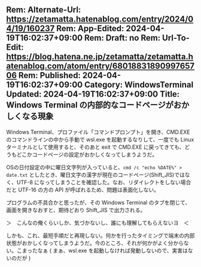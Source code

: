Rem: Alternate-Url: https://zetamatta.hatenablog.com/entry/2024/04/19/160237
Rem: App-Edited: 2024-04-19T16:02:37+09:00
Rem: Draft: no
Rem: Url-To-Edit: https://blog.hatena.ne.jp/zetamatta/zetamatta.hatenablog.com/atom/entry/6801883189099765706
Rem: Published: 2024-04-19T16:02:37+09:00
Category: WindowsTerminal
Updated: 2024-04-19T16:02:37+09:00
Title: Windows Terminal の内部的なコードページがおかしくなる現象
---
Windows Terminal、プロファイル「コマンドプロンプト」を開き、CMD.EXE のコマンドラインの中から手動で wsl.exe を起動するなりして、一度でも Linux ターミナルとして使用すると、そのあと exit で CMD.EXE に戻ってきても、どうもどこかコードページの設定がおかしくなってしまうようだ。

OSの日付設定の中に曜日文字列が入っていると、`cmd /c "echo %DATE%" > date.txt` としたとき、曜日文字の漢字が現在のコードページ(Shift\_JIS)ではなく、UTF-8 になってしまうことを確認した。なお、リダイレクトをしない場合だと UTF-16 の方の API が呼ばれるため、問題は表面化しない。

プログラムの不具合かと思ったが、その Windows Terminal のタブを閉じて、画面を開きなおすと、期待どおり Shift\_JIS で出力される。

＞　こんなの俺くらいしか、気づかないし、誰にも理解してもらえないヨ　＜

しかも、これ、最短手順だと再現しない。何かを行ったタイミングで端末の内部状態がおかしくなってしまうようだ。今のところ、それが何かがよく分からない。こまったなぁ
( まぁ、wsl.exe を起動しなければ発動しないので、実害はないのだが )
